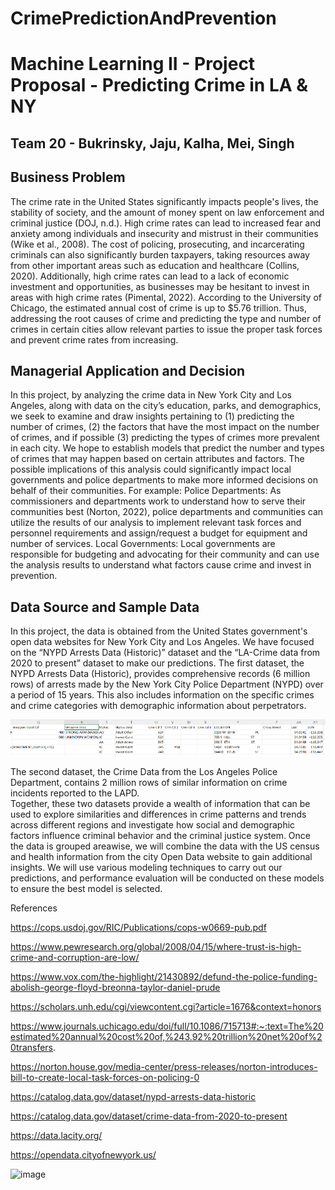 # CrimePredictionAndPrevention

# Machine Learning II - Project Proposal - Predicting Crime in LA & NY
## Team 20 - Bukrinsky, Jaju, Kalha, Mei, Singh

## Business Problem
The crime rate in the United States significantly impacts people's lives, the stability of society, and the amount of money spent on law enforcement and criminal justice (DOJ, n.d.). High crime rates can lead to increased fear and anxiety among individuals and insecurity and mistrust in their communities (Wike et al., 2008). The cost of policing, prosecuting, and incarcerating criminals can also significantly burden taxpayers, taking resources away from other important areas such as education and healthcare (Collins, 2020). Additionally, high crime rates can lead to a lack of economic investment and opportunities, as businesses may be hesitant to invest in areas with high crime rates (Pimental, 2022). According to the University of Chicago, the estimated annual cost of crime is up to $5.76 trillion. Thus, addressing the root causes of crime and predicting the type and number of crimes in certain cities allow relevant parties to issue the proper task forces and prevent crime rates from increasing.

## Managerial Application and Decision
In this project, by analyzing the crime data in New York City and Los Angeles, along with data on the city’s education, parks, and demographics, we seek to examine and draw insights pertaining to (1) predicting the number of crimes, (2) the factors that have the most impact on the number of crimes, and if possible (3) predicting the types of crimes more prevalent in each city. We hope to establish models that predict the number and types of crimes that may happen based on certain attributes and factors. The possible implications of this analysis could significantly impact local governments and police departments to make more informed decisions on behalf of their communities. For example:
Police Departments: As commissioners and departments work to understand how to serve their communities best (Norton, 2022), police departments and communities can utilize the results of our analysis to implement relevant task forces and personnel requirements and assign/request a budget for equipment and number of services.
Local Governments: Local governments are responsible for budgeting and advocating for their community and can use the analysis results to understand what factors cause crime and invest in prevention. 

## Data Source and Sample Data 
In this project, the data is obtained from the United States government's open data websites for New York City and Los Angeles. We have focused on the “NYPD Arrests Data (Historic)” dataset and the “LA-Crime data from 2020 to present” dataset to make our predictions.
The first dataset, the NYPD Arrests Data (Historic), provides comprehensive records (6 million rows) of arrests made by the New York City Police Department (NYPD) over a period of 15 years. This also includes information on the specific crimes and crime categories with demographic information about perpetrators.

 ![image](https://github.com/EstellaMei/CrimePredictionAndPrevention/blob/8f39cd28fa5df8a1748aaeb46f6778a1ec5a9170/CrimeDataSnap3.png)

The second dataset, the Crime Data from the Los Angeles Police Department, contains 2 million rows of similar information on crime incidents reported to the LAPD.  
Together, these two datasets provide a wealth of information that can be used to explore similarities and differences in crime patterns and trends across different regions and investigate how social and demographic factors influence criminal behavior and the criminal justice system. Once the data is grouped areawise, we will combine the data with the US census and health information from the city Open Data website to gain additional insights.
We will use various modeling techniques to carry out our predictions, and performance evaluation will be conducted on these models to ensure the best model is selected. 


References

https://cops.usdoj.gov/RIC/Publications/cops-w0669-pub.pdf

https://www.pewresearch.org/global/2008/04/15/where-trust-is-high-crime-and-corruption-are-low/

https://www.vox.com/the-highlight/21430892/defund-the-police-funding-abolish-george-floyd-breonna-taylor-daniel-prude

https://scholars.unh.edu/cgi/viewcontent.cgi?article=1676&context=honors

https://www.journals.uchicago.edu/doi/full/10.1086/715713#:~:text=The%20estimated%20annual%20cost%20of,%243.92%20trillion%20net%20of%20transfers.

https://norton.house.gov/media-center/press-releases/norton-introduces-bill-to-create-local-task-forces-on-policing-0

https://catalog.data.gov/dataset/nypd-arrests-data-historic

https://catalog.data.gov/dataset/crime-data-from-2020-to-present

https://data.lacity.org/

https://opendata.cityofnewyork.us/


![image](https://github.com/EstellaMei/CrimePredictionAndPrevention/assets/111805518/faad52b5-fb08-4f12-92ed-ebed8f9beb16)
